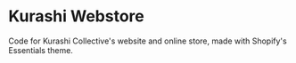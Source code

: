 # Kurashi Webstore
Code for Kurashi Collective's website and online store, made with Shopify's Essentials theme.
